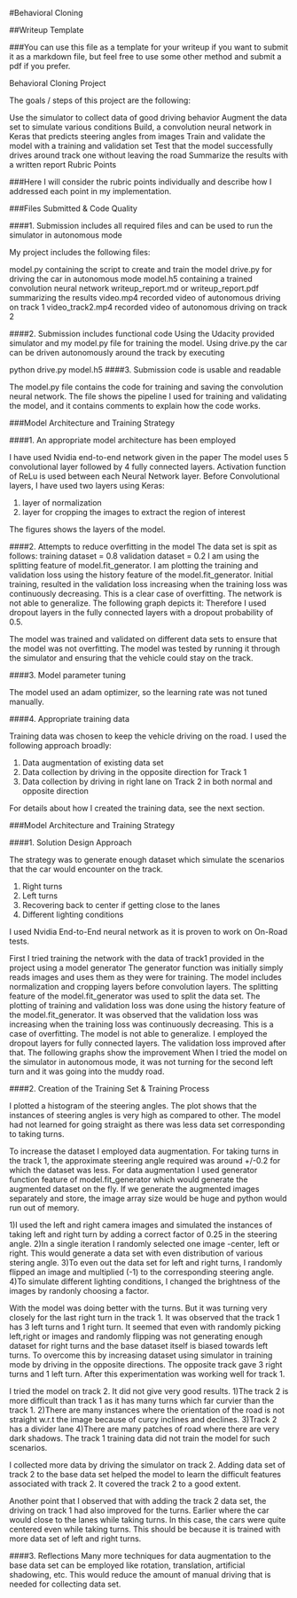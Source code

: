 #Behavioral Cloning

##Writeup Template

###You can use this file as a template for your writeup if you want to submit it as a markdown file, but feel free to use some other method and submit a pdf if you prefer.

Behavioral Cloning Project

The goals / steps of this project are the following:

Use the simulator to collect data of good driving behavior
Augment the data set to simulate various conditions
Build, a convolution neural network in Keras that predicts steering angles from images
Train and validate the model with a training and validation set
Test that the model successfully drives around track one without leaving the road
Summarize the results with a written report
Rubric Points

###Here I will consider the rubric points individually and describe how I addressed each point in my implementation.

###Files Submitted & Code Quality

####1. Submission includes all required files and can be used to run the simulator in autonomous mode

My project includes the following files:

model.py containing the script to create and train the model
drive.py for driving the car in autonomous mode
model.h5 containing a trained convolution neural network
writeup_report.md or writeup_report.pdf summarizing the results
video.mp4 recorded video of autonomous driving on track 1
video_track2.mp4 recorded video of autonomous driving on track 2

####2. Submission includes functional code Using the Udacity provided simulator and my model.py file for training the model. 
Using drive.py the car can be driven autonomously around the track by executing

python drive.py model.h5
####3. Submission code is usable and readable

The model.py file contains the code for training and saving the convolution neural network. 
The file shows the pipeline I used for training and validating the model, and it contains comments to explain how the code works.

###Model Architecture and Training Strategy

####1. An appropriate model architecture has been employed

I have used Nvidia end-to-end network given in the paper
The model uses 5 convolutional layer followed by 4 fully connected layers.
Activation function of ReLu is used between each Neural Network layer.
Before Convolutional layers, I have used two layers using Keras:
1. layer of normalization
2. layer for cropping the images to extract the region of interest

The figures shows the layers of the model.

####2. Attempts to reduce overfitting in the model
The data set is spit as follows:
training dataset = 0.8 
validation dataset = 0.2
I am using the splitting feature of model.fit_generator.
I am plotting the training and validation loss using the history feature of the model.fit_generator.
Initial training, resulted in the validation loss increasing when the training loss was continuously decreasing.
This is a clear case of overfitting. The network is not able to generalize.
The following graph depicts it:
Therefore I used dropout layers in the fully connected layers with a dropout probability of 0.5.


The model was trained and validated on different data sets to ensure that the model was not overfitting. 
The model was tested by running it through the simulator and ensuring that the vehicle could stay on the track.

####3. Model parameter tuning

The model used an adam optimizer, so the learning rate was not tuned manually.

####4. Appropriate training data

Training data was chosen to keep the vehicle driving on the road. I used the following approach broadly:
1. Data augmentation of existing data set
2. Data collection by driving in the opposite direction for Track 1
3. Data collection by driving in right lane on Track 2 in both normal and opposite direction

For details about how I created the training data, see the next section.

###Model Architecture and Training Strategy

####1. Solution Design Approach

The strategy was to generate enough dataset which simulate the scenarios that the car would encounter on the track.
1. Right turns
2. Left turns
3. Recovering back to center if getting close to the lanes
4. Different lighting conditions

I used Nvidia End-to-End neural network as it is proven to work on On-Road tests.

First I tried training the network with the data of track1 provided in the project using a model generator 
The generator function was initially  simply reads images and uses them as they were for training.
The model includes normalization and cropping layers before convolution layers. 
The splitting feature of the model.fit_generator was used to split the data set.
The plotting of training and validation loss was done using the history feature of the model.fit_generator.
It was observed that the validation loss was increasing when the training loss was continuously decreasing.
This is a case of overfitting. The model is not able to generalize.
I employed the dropout layers for fully connected layers.
The validation loss improved after that.
The following graphs show the improvement
When I tried the model on the simulator in autonomous mode, it was not turning for the second left turn and it was
going into the muddy road.

####2. Creation of the Training Set & Training Process

I plotted a histogram of the steering angles. The plot shows that the instances of steering angles is very high as compared to other.
The model had not learned for going straight as there was less data set corresponding to taking turns.

To increase the dataset I employed data augmentation.
For taking turns in the track 1, the approximate steering angle required was around +/-0.2 for which the dataset was less.
For data augmentation I used generator function feature of model.fit_generator which would generate the augmented dataset
on the fly. If we generate the augmented images separately and store, the image array size would be huge and python would run out of memory.

1)I used the left and right camera images and simulated the instances of taking left and right turn by adding a correct factor of 0.25 in the steering angle.
2)In a single iteration I randomly selected one image -center, left or right. This would generate a data set with even distribution of various stering angle.
3)To even out the data set for left and right turns, I randomly flipped an image and multiplied (-1) to the corresponding steering angle.
4)To simulate different lighting conditions, I changed the brightness of the images by randonly choosing a factor.

With the model was doing better with the turns. But it was turning very closely for the last right turn in the track 1.
It was observed that the track 1 has 3 left turns and 1 right turn.
It seemed that even with randomly picking left,right or images and randomly flipping was not generating enough dataset
for right turns and the base dataset itself is biased towards left turns.
To overcome this by increasing dataset using simulator in training mode by driving in the opposite directions.
The opposite track gave 3 right turns and 1 left turn.
After this experimentation was working well for track 1.

I tried the model on track 2. It did not give very good results.
1)The track 2 is more difficult than track 1 as it has many turns which far curvier than the track 1.
2)There are many instances where the orientation of the road is not straight w.r.t the image because of curcy inclines and declines.
3)Track 2 has a divider lane
4)There are many patches of road where there are very dark shadows.
The track 1 training data did not train the model for such scenarios.

I collected more data by driving the simulator on track 2.
Adding data set of track 2 to the base data set helped the model to learn the difficult features associated with track 2.
It covered the track 2 to a good extent.

Another point that I observed that with adding the track 2 data set, the driving on track 1 had also improved for the turns.
Earlier where the car would close to the lanes while taking turns. In this case, the cars were quite centered even while taking turns.
This should be because it is trained with more data set of left and right turns.

####3. Reflections
Many more techniques for data augmentation to the base data set can be employed like rotation, translation, artificial shadowing, etc.
This would reduce the amount of manual driving that is needed for collecting data set.
